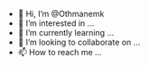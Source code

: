 - 👋 Hi, I’m @Othmanemk
- 👀 I’m interested in ...
- 🌱 I’m currently learning ...
- 💞️ I’m looking to collaborate on ...
- 📫 How to reach me ...

<!---
Othmanemk/Othmanemk is a ✨ special ✨ repository because its `README.md` (this file) appears on your GitHub profile.
You can click the Preview link to take a look at your changes.
--->
